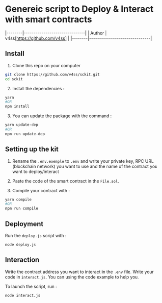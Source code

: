 # Genereic script to Deploy & Interact with smart contracts

|--------|-------------------------------|
| Author | v4ss[https://github.com/v4ss] |
|--------|-------------------------------|

## Install

1. Clone this repo on your computer

```bash
git clone https://github.com/v4ss/sckit.git
cd sckit
```

2. Install the dependencies :

```bash
yarn
#OR
npm install
```

3. You can update the package with the command :

```bash
yarn update-dep
#OR
npm run update-dep
```

## Setting up the kit

1. Rename the `.env.exemple` to `.env` and write your private key, RPC URL (blockchain network) you want to use and the name of the contract you want to deploy/interact

2. Paste the code of the smart contract in the `File.sol`.

3. Compile your contract with :

```bash
yarn compile
#OR
npm run compile
```

## Deployment

Run the `deploy.js` script with :

```bash
node deploy.js
```

## Interaction

Write the contract address you want to interact in the `.env` file.
Write your code in `interact.js`. You can using the code example to help you.

To launch the script, run :

```bash
node interact.js
```
